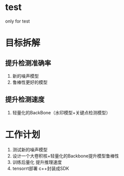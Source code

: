 # test
only for test

# 目标拆解

## 提升检测准确率
1. 新的噪声模型
2. 鲁棒性更好的模型


## 提升检测速度
1. 轻量化的BackBone（水印模型+关键点检测模型）


# 工作计划
1. 测试新的噪声模型
2. 设计一个大卷积核+轻量化的Backbone提升模型鲁棒性
3. 训练后量化 提升推理速度
4. tensorrt部署 c++封装成SDK
